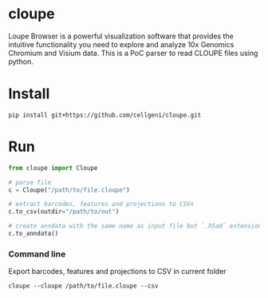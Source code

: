 # cloupe

Loupe Browser is a powerful visualization software that provides the intuitive functionality you need to explore and analyze 10x Genomics Chromium and Visium data. This is a PoC parser to read CLOUPE files using python.


# Install

```shell
pip install git+https://github.com/cellgeni/cloupe.git
```

# Run

```python
from cloupe import Cloupe

# parse file
c = Cloupe("/path/to/file.cloupe")

# extract barcodes, features and projections to CSVs
c.to_csv(outdir="/path/to/out")

# create anndata with the same name as input file but `.h5ad` extension
c.to_anndata()
```

### Command line

Export barcodes, features and projections to CSV in current folder
```shell
cloupe --cloupe /path/to/file.cloupe --csv
```